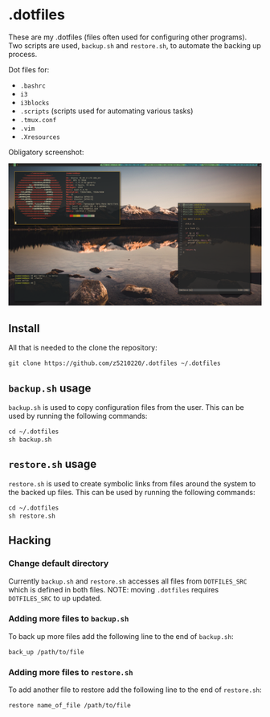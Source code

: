 # .dotfiles

These are my .dotfiles (files often used for configuring other programs).
Two scripts are used, `backup.sh` and `restore.sh`, to automate the
backing up process.

Dot files for:
- `.bashrc`
- `i3`
- `i3blocks`
- `.scripts` (scripts used for automating various tasks)
- `.tmux.conf`
- `.vim`
- `.Xresources`

Obligatory screenshot:

![screenshot](screenshots/screenshot.png)

## Install

All that is needed to the clone the repository:
```{sh}
git clone https://github.com/z5210220/.dotfiles ~/.dotfiles
```

## `backup.sh` usage

`backup.sh` is used to copy configuration files from the user.
This can be used by running the following commands:
```{sh}
cd ~/.dotfiles
sh backup.sh
```

## `restore.sh` usage

`restore.sh` is used to create symbolic links
from files around the system to the backed up files.
This can be used by running the following commands:
```{sh}
cd ~/.dotfiles
sh restore.sh
```

## Hacking

### Change default directory

Currently `backup.sh` and `restore.sh` accesses all files from
`DOTFILES_SRC` which is defined in both files.
NOTE: moving `.dotfiles` requires `DOTFILES_SRC` to up updated.

### Adding more files to `backup.sh`

To back up more files add the following line to the end of `backup.sh`:
```{sh}
back_up /path/to/file
```

### Adding more files to `restore.sh`

To add another file to restore add the following line to the end of `restore.sh`:
```{sh}
restore name_of_file /path/to/file
```
